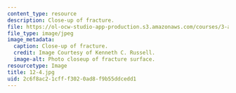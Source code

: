 ```yaml
---
content_type: resource
description: Close-up of fracture.
file: https://ol-ocw-studio-app-production.s3.amazonaws.com/courses/3-a27-case-studies-in-forensic-metallurgy-fall-2007/2c6f8ac21cfff3020ad8f9b55ddcedd1_12-4.jpg
file_type: image/jpeg
image_metadata:
  caption: Close-up of fracture.
  credit: Image Courtesy of Kenneth C. Russell.
  image-alt: Photo closeup of fracture surface.
resourcetype: Image
title: 12-4.jpg
uid: 2c6f8ac2-1cff-f302-0ad8-f9b55ddcedd1
---
```

